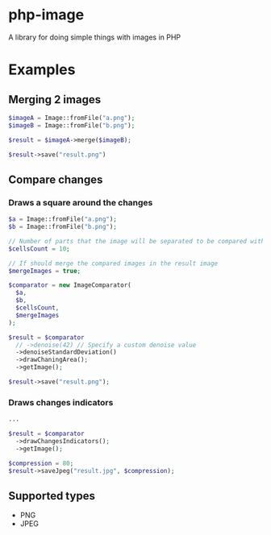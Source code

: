 # php-image
A library for doing simple things with images in PHP

# Examples

## Merging 2 images
```php
$imageA = Image::fromFile("a.png");
$imageB = Image::fromFile("b.png");

$result = $imageA->merge($imageB);

$result->save("result.png")
```
## Compare changes

### Draws a square around the changes
```php
$a = Image::fromFile("a.png");
$b = Image::fromFile("b.png");

// Number of parts that the image will be separated to be compared with
$cellsCount = 10;

// If should merge the compared images in the result image
$mergeImages = true;

$comparator = new ImageComparator(
  $a,
  $b,
  $cellsCount,
  $mergeImages
);

$result = $comparator
  // ->denoise(42) // Specify a custom denoise value
  ->denoiseStandardDeviation()
  ->drawChaningArea();
  ->getImage();

$result->save("result.png");
```

### Draws changes indicators
```php
...

$result = $comparator
  ->drawChangesIndicators();
  ->getImage();

$compression = 80;
$result->saveJpeg("result.jpg", $compression);
```

## Supported types
- PNG
- JPEG